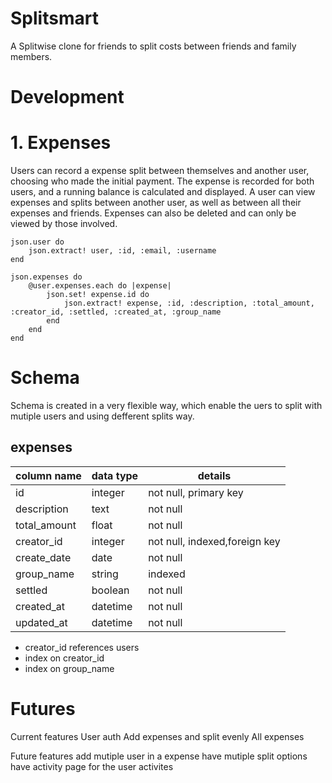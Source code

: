 # Splitsmart

A Splitwise clone for friends to split costs between friends and family members.

# Development
# 1. Expenses
Users can record a expense split between themselves and another user, choosing who made the initial payment. The expense is recorded for both users, and a running balance is calculated and displayed. A user can view expenses and splits between another user, as well as between all their expenses and friends. Expenses can also be deleted and can only be viewed by those involved.

```
json.user do
    json.extract! user, :id, :email, :username
end

json.expenses do
    @user.expenses.each do |expense|
        json.set! expense.id do
            json.extract! expense, :id, :description, :total_amount, :creator_id, :settled, :created_at, :group_name
        end
    end
end
```

# Schema
Schema is created in a very flexible way, which enable the uers to split with mutiple users and using defferent splits way.
## expenses

| column name   | data type | details               |
|---------------|-----------|-----------------------|
| id            | integer   | not null, primary key |
| description   | text    | not null                      |
| total_amount | float   | not null              |
| creator_id    | integer    | not null, indexed,foreign key |
| create_date   | date      | not null                      |
| group_name        | string | indexed                       |
| settled      | boolean   |not null|
| created_at      | datetime  | not null                      |
| updated_at      | datetime  |  not null                     |

* creator_id references users
* index on creator_id
* index on group_name

# Futures

Current features
User auth
Add expenses and split evenly
All expenses

Future features
add mutiple user in a expense
have mutiple split options
have activity page for the user activites


